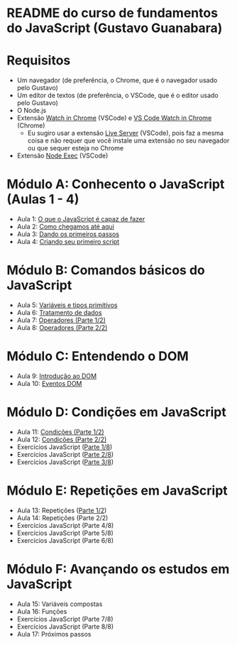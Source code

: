 # README do curso de fundamentos do JavaScript (Gustavo Guanabara)

# Requisitos

- Um navegador (de preferência, o Chrome, que é o navegador usado pelo Gustavo)
- Um editor de textos (de preferência, o VSCode, que é o editor usado pelo Gustavo)
- O Node.js
- Extensão [Watch in Chrome](https://marketplace.visualstudio.com/items?itemName=sneezry.watch-in-chrome) (VSCode) e [VS Code Watch in Chrome](https://chrome.google.com/webstore/detail/vs-code-watch-in-chrome/mmbnmofkiadlcapnmgnkheoadkpeefii) (Chrome)
  - Eu sugiro usar a extensão [Live Server](https://marketplace.visualstudio.com/items?itemName=ritwickdey.LiveServer) (VSCode), pois faz a mesma coisa e não requer que você instale uma extensão no seu navegador ou que sequer esteja no Chrome
- Extensão [Node Exec](https://marketplace.visualstudio.com/items?itemName=miramac.vscode-exec-node) (VSCode)

# Módulo A: Conhecento o JavaScript (Aulas 1 - 4)

- Aula 1: [O que o JavaScript é capaz de fazer](https://github.com/guiemi-learning-center/curso-javascript-guanabara/tree/master/modulo_a#aula-1-o-que-o-javascript-%C3%A9-capaz-de-fazer)
- Aula 2: [Como chegamos até aqui](https://github.com/guiemi-learning-center/curso-javascript-guanabara/tree/master/modulo_a#aula-2-como-chegamos-at%C3%A9-aqui)
- Aula 3: [Dando os primeiros passos](https://github.com/guiemi-learning-center/curso-javascript-guanabara/tree/master/modulo_a#aula-3-dando-os-primeiros-passos)
- Aula 4: [Criando seu primeiro script](https://github.com/guiemi-learning-center/curso-javascript-guanabara/tree/master/modulo_a#aula-4-criando-seu-primeiro-script)

# Módulo B: Comandos básicos do JavaScript

* Aula 5: [Variáveis e tipos primitivos](https://github.com/guiemi-learning-center/curso-javascript-guanabara/tree/master/modulo_b#aula-5-vari%C3%A1veis-e-tipos-primitivos)
* Aula 6: [Tratamento de dados](https://github.com/guiemi-learning-center/curso-javascript-guanabara/tree/master/modulo_b#aula-5-vari%C3%A1veis-e-tipos-primitivos)
* Aula 7: [Operadores (Parte 1/2)](https://github.com/guiemi-learning-center/curso-javascript-guanabara/tree/master/modulo_b#aula-7-operadores-parte-12)
* Aula 8: [Operadores (Parte 2/2)](https://github.com/guiemi-learning-center/curso-javascript-guanabara/tree/master/modulo_b#aula-8-operadores-parte-22)

# Módulo C: Entendendo o DOM

* Aula 9: [Introdução ao DOM](https://github.com/guiemi-learning-center/curso-javascript-guanabara/tree/master/modulo_c#aula-9-introdu%C3%A7%C3%A3o-ao-dom)
* Aula 10: [Eventos DOM](https://github.com/guiemi-learning-center/curso-javascript-guanabara/tree/master/modulo_c#aula-10-eventos-dom)

# Módulo D: Condições em JavaScript

* Aula 11: [Condições (Parte 1/2)](https://github.com/guiemi-learning-center/curso-javascript-guanabara/tree/master/modulo_d#aula-11-condi%C3%A7%C3%B5es-parte-12)
* Aula 12: [Condições (Parte 2/2)](https://github.com/guiemi-learning-center/curso-javascript-guanabara/tree/master/modulo_d#aula-12-condi%C3%A7%C3%B5es-parte-22)
* Exercícios JavaScript ([Parte 1/8](https://github.com/guiemi-learning-center/curso-javascript-guanabara/tree/master/modulo_d#aula-12-exerc%C3%ADcios-javascript-parte-18))
* Exercícios JavaScript ([Parte 2/8](https://github.com/guiemi-learning-center/curso-javascript-guanabara/tree/master/modulo_d#aula-12-exerc%C3%ADcios-javascript-parte-28))
* Exercícios JavaScript ([Parte 3/8](https://github.com/guiemi-learning-center/curso-javascript-guanabara/tree/master/modulo_d#exerc%C3%ADcios-javascript-parte-38))

# Módulo E: Repetições em JavaScript

* Aula 13: Repetições ([Parte 1/2](https://github.com/guiemi-learning-center/curso-javascript-guanabara/tree/master/modulo_e#aula-13-repeti%C3%A7%C3%B5es-parte-1))
* Aula 14: Repetições (Parte 2/2)
* Exercícios JavaScript (Parte 4/8)
* Exercícios JavaScript (Parte 5/8)
* Exercícios JavaScript (Parte 6/8)

# Módulo F: Avançando os estudos em JavaScript

* Aula 15: Variáveis compostas
* Aula 16: Funções
* Exercícios JavaScript (Parte 7/8)
* Exercícios JavaScript (Parte 8/8)
* Aula 17: Próximos passos






